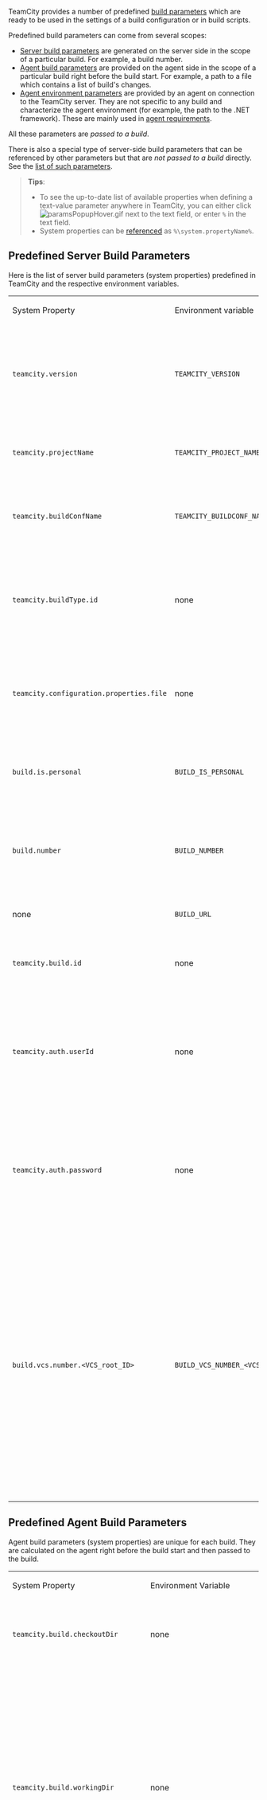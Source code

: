 [//]: # (title: List of Predefined Build Parameters)
[//]: # (auxiliary-id: List of Predefined Build Parameters;Predefined Build Parameters)

TeamCity provides a number of predefined [build parameters](configuring-build-parameters.md) which are ready to be used in the settings of a build configuration or in build scripts.

Predefined build parameters can come from several scopes:
* [Server build parameters](#Predefined+Server+Build+Parameters) are generated on the server side in the scope of a particular build. For example, a build number.
* [Agent build parameters](#Predefined+Agent+Build+Parameters) are provided on the agent side in the scope of a particular build right before the build start. For example, a path to a file which contains a list of build's changes.
* [Agent environment parameters](#Predefined+Agent+Environment+Parameters) are provided by an agent on connection to the TeamCity server. They are not specific to any build and characterize the agent environment (for example, the path to the .NET framework). These are mainly used in [agent requirements](agent-requirements.md).

All these parameters are _passed to a build_.

There is also a special type of server-side build parameters that can be referenced by other parameters but that are _not passed to a build_ directly. See the [list of such parameters](#Predefined+Configuration+Parameters).

>__Tips__:
>* To see the up-to-date list of available properties when defining a text-value parameter anywhere in TeamCity, you can either click ![paramsPopupHover.gif](paramsPopupHover.gif) next to the text field, or enter `%` in the text field.
>* System properties can be [referenced](using-build-parameters.md#Using+Build+Parameters+in+Build+Configuration+Settings) as `%\system.propertyName%`.

## Predefined Server Build Parameters

Here is the list of server build parameters (<emphasis tooltip="system-property">system properties</emphasis>) predefined in TeamCity and the respective environment variables.

<table><tr>

<td width="280">

System Property

</td>

<td width="230">

Environment variable

</td>

<td>

Description

</td></tr><tr>

<td>

`teamcity.version`

</td>

<td>

`TEAMCITY_VERSION`

</td>

<td>

The version of the TeamCity server. This property can be used to determine if the build is run within TeamCity.

</td></tr><tr>

<td>

`teamcity.projectName`

</td>

<td>

`TEAMCITY_PROJECT_NAME`

</td>

<td>

The name of the project the current build belongs to.

</td></tr><tr>

<td>

`teamcity.buildConfName`

</td>

<td>

`TEAMCITY_BUILDCONF_NAME`

</td>

<td>

The name of the build configuration the current build belongs to.

</td></tr><tr>

<td>

`teamcity.buildType.id`

</td>

<td>

none

</td>

<td>

The [unique ID](identifier.md) used by TeamCity to reference the build configuration the current build belongs to.

</td></tr><tr>

<td>

`teamcity.configuration.properties.file`

</td>

<td>

none

</td>

<td>

The full name (including the path) of the file containing all the build parameters in alphabetical order.

</td></tr><tr>

<td>

`build.is.personal`

</td>

<td>

`BUILD_IS_PERSONAL`

</td>

<td>

Is set to `true` if the build is [personal](personal-build.md). Is not defined otherwise.

</td></tr><tr>

<td>

`build.number`

</td>

<td>

`BUILD_NUMBER`

</td>

<td>

The build number assigned to the build by TeamCity. The parameter uses the special [build number format](configuring-general-settings.md#Build+Number+Format).

</td></tr><tr>

<td>

none

</td>

<td>

`BUILD_URL`

</td>

<td>

The link to the current build.

</td></tr><tr>

<td>

`teamcity.build.id`

</td>

<td>

none

</td>

<td>

The internal unique ID used by TeamCity to reference builds.

</td></tr><tr>

<td>

`teamcity.auth.userId`

</td>

<td>

none

</td>

<td>

A generated username that can be used to [download artifacts](configuring-dependencies.md) of other build configurations. Valid only during the build. ([Read more details](artifact-dependencies.md#Build-level+authentication)).

</td></tr><tr>

<td>

`teamcity.auth.password`

</td>

<td>

none


</td>

<td>

A generated password that can be used to download artifacts of other build configurations. Valid only during the build. ([Read more details](artifact-dependencies.md#Build-level+authentication)).

</td></tr><tr>

<td>

`build.vcs.number.<VCS_root_ID>`

</td>

<td>

`BUILD_VCS_NUMBER_<VCS_root_ID>`

</td>

<td>

The latest VCS revision included in the build for the specified root. See [this article](configuring-vcs-roots.md) for the `<VCS_root_ID>` description. If there is one root in a build configuration, the `build.vcs.number` parameter (without the VCS root ID) is also provided.

Note that this value is a VCS-specific (for example, for SVN it is a revision number and for CVS it is a timestamp).

</td></tr></table>

## Predefined Agent Build Parameters

Agent build parameters (<emphasis tooltip="system-property">system properties</emphasis>) are unique for each build. They are calculated on the agent right before the build start and then passed to the build.

<table><tr>

<td width="280">

System Property

</td>

<td width="230">

Environment Variable

</td>

<td>

Description

</td></tr><tr>

<td>

`teamcity.build.checkoutDir`

</td>

<td>

none

</td>

<td>

The [checkout directory](build-checkout-directory.md) used for the build.

</td></tr><tr>

<td>

`teamcity.build.workingDir`

</td>

<td>

none

</td>

<td>

The [working directory](build-working-directory.md) where the build is started. This is the path where a TeamCity build runner is supposed to start a process. This is a runner-specific property, thus it has a different value for each step.

</td></tr><tr>

<td>

`teamcity.build.tempDir`

</td>

<td>

none

</td>

<td>

A full path of the build temp directory generated by TeamCity. The directory is cleaned after the build.

</td></tr><tr>

<td>

`teamcity.build.properties.file`

</td>

<td>

`TEAMCITY_BUILD_PROPERTIES_FILE`

</td>

<td>

A full name (including the path) of the file containing all the `system.*` properties passed to the build. The `system.` prefix is omitted. The file uses the [Java properties](https://java.sun.com/j2se/1.4.2/docs/api/java/util/Properties.html#load(java.io.InputStream)) file format (for example, special characters are backslash-escaped).

</td></tr><tr>

<td>

`teamcity.build.changedFiles.file`

</td>

<td>

none

</td>

<td>

A full path to the file with information about changed files included in the build.

This property could be useful if you want to [support risk test reordering](https://plugins.jetbrains.com/docs/teamcity/risk-tests-reordering-in-custom-test-runner.html) in your custom runner for tests. This file is only available if there were changes in the build. It is not available for [history builds](history-build.md).

</td></tr></table>

## Predefined Agent Environment Parameters

These agent-specific parameters are defined on each build agent and vary depending on its environment. Aside from standard parameters (for example, `teamcity.agent.jvm.os.name` or `teamcity.agent.jvm.os.arch` provided by the JVM running on an agent), agents can have parameters based on installed applications. TeamCity can automatically detect applications like .NET Framework or Visual Studio and add the corresponding <emphasis tooltip="system-property">system properties</emphasis> and <emphasis tooltip="environment-variable">environment variables</emphasis>.

If additional applications/libraries are available in the environment, the system administrator can manually define the respective parameters manually, in the `<Agent Home>/conf/buildAgent.properties` file.

These parameters can be used for setting build configuration options, defining build configuration requirements (for example, check if a certain parameter exists), and inside build scripts. For more information on how to reference these properties, see [this section](configuring-build-parameters.md#Custom+Build+Parameters).

>In the TeamCity UI, the values of parameters of a given agent can be viewed in __Agents | Agent Settings | Agent Parameters__.

Here is the list of agent environment parameters predefined in TeamCity:

<table><tr>

<td width="280">

Agent Parameter

</td>

<td>

Description

</td></tr><tr>

<td>

`teamcity.agent.name`

</td>

<td>

The name of the agent as specified in the `buildAgent.properties` [agent configuration file](configure-agent-installation.md). It can be used to set a requirement for a build configuration to run or not run on a particular build agent.

</td></tr><tr>

<td>

`teamcity.agent.work.dir`

</td>

<td>

The path to the [Agent Work Directory](agent-work-directory.md).

</td></tr><tr>

<td>

`teamcity.agent.work.dir.freeSpaceMb`

</td>

<td>

Free space available in the [Agent Work Directory](agent-work-directory.md).

</td></tr><tr>

<td>

`teamcity.agent.home.dir`

</td>

<td>

The path to the [Agent Home Directory](agent-home-directory.md).

</td></tr><tr product="tc">

<td>

`teamcity.agent.tools.dir`

</td>

<td>

The path to the [Tools](installing-agent-tools.md) directory on the agent.

</td></tr><tr>

<td>

`teamcity.agent.jvm.os.version`

</td>

<td>

The corresponding [JVM property](https://java.sun.com/j2se/1.5.0/docs/api/java/lang/System.html#getProperties()).

</td></tr><tr>

<td>

`teamcity.agent.jvm.user.country`

</td>

<td>

The corresponding [JVM property](https://java.sun.com/j2se/1.5.0/docs/api/java/lang/System.html#getProperties()).

</td></tr><tr>

<td>

`teamcity.agent.jvm.user.home`

</td>

<td>

The corresponding [JVM property](https://java.sun.com/j2se/1.5.0/docs/api/java/lang/System.html#getProperties()).

</td></tr><tr>

<td>

`teamcity.agent.jvm.user.timezone`

</td>

<td>

The corresponding [JVM property](https://java.sun.com/j2se/1.5.0/docs/api/java/lang/System.html#getProperties()).

</td></tr><tr>

<td>

`teamcity.agent.jvm.user.name`

</td>

<td>

The corresponding [JVM property](https://java.sun.com/j2se/1.5.0/docs/api/java/lang/System.html#getProperties())).

</td></tr><tr>

<td>

`teamcity.agent.jvm.user.language`

</td>

<td>

The corresponding [JVM property](https://java.sun.com/j2se/1.5.0/docs/api/java/lang/System.html#getProperties()).

</td></tr><tr>

<td>

`teamcity.agent.jvm.user.variant`

</td>

<td>

The corresponding [JVM property](https://java.sun.com/j2se/1.5.0/docs/api/java/lang/System.html#getProperties()).

</td></tr><tr>

<td>

`teamcity.agent.jvm.file.encoding`

</td>

<td>

The corresponding [JVM property](https://java.sun.com/j2se/1.5.0/docs/api/java/lang/System.html#getProperties()).

</td></tr><tr>

<td>

`teamcity.agent.jvm.file.separator`

</td>

<td>

The corresponding [JVM property](https://java.sun.com/j2se/1.5.0/docs/api/java/lang/System.html#getProperties()).

</td></tr><tr>

<td>

`teamcity.agent.jvm.path.separator`

</td>

<td>

The corresponding [JVM property](https://java.sun.com/j2se/1.5.0/docs/api/java/lang/System.html#getProperties()).

</td></tr><tr>

<td>

`teamcity.agent.jvm.specification`

</td>

<td>

The corresponding [JVM property](https://java.sun.com/j2se/1.5.0/docs/api/java/lang/System.html#getProperties()).

</td></tr><tr>

<td>

`teamcity.agent.jvm.version`

</td>

<td>

The corresponding [JVM property](https://java.sun.com/j2se/1.5.0/docs/api/java/lang/System.html#getProperties()).

</td></tr><tr>

<td>

`teamcity.agent.jvm.java.home`

</td>

<td>

See the [section below](#Java-Related+Environment+Variables) for details.

</td></tr><tr>

<td>

`teamcity.agent.os.arch.bits`

</td>

<td>

The agent's OS bitness.

</td></tr><tr>

<td>

`DotNetFramework<version>[_x86|_x64]`

</td>

<td>

This parameter is defined if the corresponding version(s) of .NET Framework runtime is installed.

</td></tr><tr>

<td>

`DotNetFramework<version>[_x86|_x64]_Path`

</td>

<td>

This parameter's value is set to the corresponding framework runtime version(s) path(s).

Note that this parameter is defined only for the latest installed version per major release.   
For example, if you have 3.5, 4.5, and 4.8 versions installed, this parameter will only be defined for 3.5 and 4.8. 4.5 will be omitted as there is a later available version of .NET Framework 4. To explicitly define such a version, consider using the [`DotNetFrameworkTargetingPack<version>_Path`](#DotNetFrameworkTargetingPack) parameter instead.

</td></tr><tr>

<td>

`DotNetFrameworkSDK<version>[_x86|_x64]`

</td>

<td>

This parameter is defined if the corresponding version(s) of .NET Framework SDK is installed.

</td></tr><tr>

<td>

`DotNetFrameworkSDK<version>[_x86|_x64]_Path`

</td>

<td>

The path of the corresponding framework SDK version.

</td></tr><tr>

<td>

<anchor name="DotNetFrameworkTargetingPack"/>

`DotNetFrameworkTargetingPack<version>_Path`

</td>

<td>

The path to the corresponding Reference assemblies (AKA Targeting Pack) location.

</td></tr><tr>

<td>

`WindowsSDK<version>`

</td>

<td>

This property is defined if the corresponding version of Windows SDK is installed.

</td></tr><tr>

<td>

`WindowsSDK<version>_Path`

</td>

<td>

This property value is the path of the corresponding version of Windows SDK.

</td></tr><tr>

<td>

`VS[2003|2008|2013|2017]`

</td>

<td>

This property is defined if the corresponding version(s) of Visual Studio is installed

</td></tr><tr>

<td>

`VS[2003|2008|2013|2017]_Path`

</td>

<td>

The path to the directory that contains `devenv.exe`.

</td></tr><tr>

<td>

`teamcity.dotnet.nunitlauncher<version>`

</td>

<td>

The path to the directory that contains the standalone NUnit test launcher, `NUnitLauncher.exe`. The version number refers to the version of .NET Framework under which the test will run. The version equals the version of .NET Framework.

</td></tr><tr>

<td>

`teamcity.dotnet.nunitlauncher.msbuild.task`

</td>

<td>

The path to the directory that contains the MSBuild task `dll` providing the NUnit task for MSBuild, Visual Studio (sln).

</td></tr><tr>

<td>

`teamcity.dotnet.msbuild.extensions2.0`

</td>

<td>

The path to the directory that contains MSBuild 2.0 listener and tasks assemblies.

</td></tr><tr>

<td>

`teamcity.dotnet.msbuild.extensions4.0`

</td>

<td>

The path to the directory that contains MSBuild 4.0 listener and tasks assemblies.

</td></tr><tr>

<td>

`teamcity.agent.ownPort`

</td>

<td>

The [agent port](configure-agent-installation.md) used by the TeamCity server to connect to the agent.

</td></tr><tr product="tc">

<td>

`teamcity.agent.protocol`

</td>

<td>

The [protocol](install-and-start-teamcity-agents.md#Agent-Server+Data+Transfer) used for data transfers between the agent and the server.

</td></tr><tr>

<td>

`teamcity.agent.cpuBenchmark`

</td>

<td>

The [CPU benchmarking](viewing-build-agent-details.md#Agent+Summary) result for the agent.

</td></tr><tr>

<td>

`teamcity.agent.hardware.cpuCount`

</td>

<td>

The number of processors in the build agent system.

</td></tr><tr>

<td>

`teamcity.agent.hostname`

</td>

<td>

The name of the build agent host.

</td></tr></table>

>__Tips__:  
>* Make sure to replace `.` with `_` when using parameters in MSBuild scripts. For example, use `teamcity_dotnet_nunitlauncher_msbuild_task` instead of `teamcity.dotnet.nunitlauncher.msbuild.task`.
>* The `_x86` and `_x64` parameter suffixes are used to designate the specific version of the framework.
>* The `teamcity.dotnet.nunitlauncher` parameters cannot be hidden or disabled.


[//]: # (Internal note. Do not delete. "Predefined Build Parametersd257e948.txt")

### Java-Related Environment Variables

When a build agent starts, it detects the installed JDK and JRE and then defines Java-related environment variables as described [below](#Defining+Java-Related+Environment+Variables). If a started agent already has the Java-related environment variables set, they are not redefined.

These variables can be used in build scripts as usual <emphasis tooltip="environment-variable">environment variables</emphasis>.

#### Detecting Java on Agent

An agent searches and launches all Java installations to verify they are valid. It determines the Java version and bitness based on the output.

The following locations are searched (some locations are common for all OSs, some are OS-specific):
* A custom directory on the agent, if defined. See [how to define a custom directory](#Defining+Custom+Directory+to+Search+for+Java).
* The [agent tools](installing-agent-tools.md) directory, `<Agent Home Directory>/tools`, is checked for containing a JRE or JDK. By default, the subdirectories of `/tools` are not scanned. To search the subdirectories, define `teamcity.agent.java.search.path=%\agent.tools.NAME%/INNER_PATH` in the `buildAgent.properties` file.  
  For Unix and macOS, remember to [set the executable bit](https://plugins.jetbrains.com/docs/teamcity/plugins-packaging.html) on the files for TeamCity to be able to launch the discovered Java.
{product="tc"}  
* In the paths specified by the `JAVA_HOME`, `JDK_HOME`, `JRE_HOME` environment variables, if defined.
* The OS-specific locations:  

  <tabs>
  <tab title="Windows">
  
  * The Windows Registry is searched for the Java installed with the Java installer.
  * The `C:\Program Files` and `C:\Program Files (x86)` directories are searched for `Java` and `JavaSoft` subdirectories.
  * `C:\Java`
  
  </tab>
  <tab title="Unix">

  * `/usr/local/java`
  * `/usr/local`
  * `/usr/java`
  * `/usr/lib/jvm`
  * `/usr`
  
  </tab>
  <tab title="macOS">

  * `/System/Library/Frameworks/JavaVM.framework/Versions/<Java Version>/Home`
  * `/Library/Java/JavaVirtualMachines/Versions/<Java Version>/Home`
  * `/Library/Java/JavaVirtualMachines/<Java Version>/Contents/Home`   

  </tab>
  </tabs>
  
* In the path specified by the `PATH` environment variable, if defined.

#### Defining Custom Directory to Search for Java

You can define a custom directory on an agent to search for Java installations. To do this, add the `teamcity.agent.java.search.path` property to the [`buildAgent.properties`](configure-agent-installation.md) file.

You can define a list of directories: the type of separator character depends on the OS.

#### Defining Java-Related Environment Variables

For each version of Java, the following variable is defined: `JDK_<major>_<minor>[_x64]`. For example, `env.JDK_1_6` (Java 6) or `env.JDK_14_0_x64` (Java 14 64-bit).

The `JDK` variables are defined when the JDK is found. Before Java 11, the `JRE` variables are defined when the JRE is found but the JDK is not.   
The `_x64` variables point to 64-bit Java only. The variables without the `_x64` suffix may point to both 32-bit or 64-bit installations but 32-bit ones are preferred.  
If several installations with the same major version and the same bitness, but different minor version/update are found, the latest one is selected.

In addition, the following variables are defined:
* `JAVA_HOME` — for the latest JDK installation (but 32-bit one is preferred).
* `JDK_HOME` — the same as `JAVA_HOME`.
* `JRE_HOME` — for the latest JRE or JDK installation (but 32-bit one is preferred), defined even if JDK is found.

The `JRE_HOME` and `JDK_HOME` variables may point to different installations. For example, if JRE 1.7 and JDK 1.6 but no JDK 1.7 installed — `JRE_HOME` will point to JRE 1.7 and `JDK_HOME` will point to JDK 1.6.

All variables point to the Java Home directories, not to binary files. For example, if you want to execute javac version 1.6, you can use the following path:

<tabs>
<tab title="In TeamCity build configuration">

```Shell
%\env.JDK_1_6%/bin/javac

```

</tab>
<tab title="In Windows bat/cmd file">

```Shell
%\JDK_1_6%\bin\javac

```

</tab>
<tab title="In Unix shell script">

```Shell
$JDK_1_6/bin/javac

```

</tab>
</tabs>

## Predefined Configuration Parameters

[//]: # (Internal note. Do not delete. "Predefined Build Parametersd257e258.txt")

Configuration parameters can be referenced by other parameters (only if defined on the __Parameters__ page), but they are not passed to the build.

To view the complete list of these server parameters, open the [Parameters tab](build-results-page.md#Parameters+Tab) of any build or download the internal _teamcity/properties/build.start.properties.gz_ artifact.




### Dependency Parameters

These configuration parameters are provided by the builds the current build depends on (via a [snapshot](dependent-build.md#Snapshot+Dependency) or [artifact dependency](dependent-build.md#Artifact+Dependency)).

In a [dependent build](dependent-build.md), that is later in the chain, dependency parameters of the previous builds have the following format:

```XML
dep.<btID>.<parameter_name>

```

* `<btID>` — the [ID](configuring-general-settings.md) of a dependency build configuration to get the parameter from. Indirect dependency configurations are also available (for example, A depends on B and B depends on C — A will be able to access the parameters of C).
* `<parameter_name>` — the name of the [build parameter](configuring-build-parameters.md).

If there are multiple `dep.<btID>.<parameter_name>` paths to the same build configuration with `btID`, so that different builds are accessible via (direct or indirect) artifact dependencies, the following rules apply:
* If there is a snapshot dependency between some of the builds, the build from the same chain wins.
* If there are no snapshot dependencies and multiple builds are accessible only via an artifact dependency, the build with a larger [build ID](build-results-page.md#Internal+Build+ID) wins. If there are several artifact dependencies from a single build configuration, only the first one is considered.

>When using build parameters of the _Password_ type, referencing them from a dependency, such as `%dep.<btID>.password_parameter%`, will not retrieve the actual value. This is done for security reasons: to prevent dependencies from accessing the value, thus restricting the possibility of unauthorized access to it.

#### Overriding Dependency Parameters

It is possible to override values of [build parameters](configuring-build-parameters.md) of the [snapshot-dependency](snapshot-dependencies.md) builds in the current build, on its start.

For example, build configuration A depends on B and B depends on C.

On triggering, A can change any parameter used in B or C by setting the following parameter:

```XML
reverse.dep.<btID>.<parameter_name>
```

`<parameter_name>` is the name of the parameter to set in the build configuration `<btID>`. To set a <emphasis tooltip="system-property">system property</emphasis>, include the `system.` prefix in `<parameter_name>`.

To change a parameter in all dependency builds at once, use a wildcard:

```XML
reverse.dep.*.<parameter_name>
```

If several dependency build configurations have alike IDs, that is their beginning and/or ending match, you can apply a filter and change a build parameter only in these dependencies. Use the following syntax:

```XML
reverse.dep.[prefix]*[suffix].<parameter_name>
```

where `prefix` corresponds to the beginning of the target builds' IDs, and `suffix` corresponds to their ending. Both attributes are optional. Only one `*` symbol is allowed.

Each dependent build in a chain can redefine parameters in any of its dependency builds.

If build configurations A and B are trying to set different values for the same parameter in the build configuration C, the following rules apply:
* If A depends on B by a snapshot dependency either directly or transitively, the value proposed by A will be used in C.
* If both A and B do not depend on each other, TeamCity will consider it a conflict and will not modify the original value in C. Instead, two other parameters will be created for C:
  * `conflict.<btA>.<parameter_name>=<valueA>`
  * `conflict.<btB>.<parameter_name>=<valueB>`
* The priority of a reverse parameter's value depends on the way it is defined:
  * Top priority: if a value is redefined in the specific build via `<btID>`.
  * Medium priority: if a value is redefined in a set of builds via `[prefix]*[suffix]`. Among them, the longer values are considered more specific and thus have higher priority than the shorter ones.
  * Low priority: if a value is redefined in all preceding builds via `*`.

The `reverse.dep.*` parameters are processed on queuing the build where these parameters are defined. As the parameters' values should be known at that stage, they should be defined only either as [build configuration parameters](configuring-build-parameters.md#Custom+Build+Parameters) or in the [custom build dialog](running-custom-build.md). Setting the parameter during the build steps has no effect.

>Pushing a new parameter into a build will override the "_[Do not run new build if there is a suitable one](snapshot-dependencies.md#Suitable+Builds)_" snapshot dependency option and may trigger a new build if the parameter is set to a non-default value.

Note that the values of the `reverse.dep.` parameters are pushed to the dependency builds "as is", without [reference resolution](configuring-build-parameters.md#Parameter+References). `%`-references, if any, will be resolved in the context of the build where the parameters are pushed to.

[//]: # (Internal note. Do not delete. "Predefined Build Parametersd257e388.txt")

### VCS Parameters

These are the settings of VCS roots attached to a build configuration.

VCS parameters have the following format:

```XML
vcsroot.<VCS_root_ID>.<VCS_root_parameter_name>
```

* `<VCS_root_ID>` — the [VCS root ID](configuring-vcs-roots.md).
* `<VCS_root_parameter_name>` — the name of the VCS root parameter. This parameter is VCS-specific. See how to get the [available list of parameters](#Predefined+Configuration+Parameters).  

If there is only one VCS root in a build configuration, the `<VCS_root_ID>.` part can be omitted.

Parameters marked by the VCS as `secure` (for example, passwords) are not available for [referencing](configuring-build-parameters.md#Parameter+References).

### Build Branch Parameters

When TeamCity starts a build in a build configuration where a [branch specification](working-with-feature-branches.md) is configured, it adds a branch label, or logical name, to each build. This logical name is also available as a configuration parameter:

```XML
teamcity.build.branch
```

To distinguish builds started on a default and a non-default branch, there is an additional boolean configuration parameter which allows differentiating these cases:

```XML
teamcity.build.branch.is_default=true|false

```

For Git and Mercurial, TeamCity provides additional parameters with the names of VCS branches known at the moment of the build start. Note that these may differ from the logical branch name as per branch specification configured. This VCS branch is available from a configuration parameter with the following name:

```XML
teamcity.build.vcs.branch.<VCS_root_ID>

```
where `<VCS_root_ID>` is the [VCS root ID](configuring-vcs-roots.md).

### Other Parameters

<table><tr>

<td width="280">

Parameter

</td>

<td>

Description

</td></tr><tr>

<td>

`teamcity.build.triggeredBy`

</td>

<td>

Human-friendly description of how the build was triggered.

</td></tr><tr>

<td>

`teamcity.build.triggeredBy.username`

</td>

<td>

If the build was triggered by a user, the username of this user is reported. When a build is triggered not by a user, this property is not reported.

</td></tr></table>

 <seealso>
        <category ref="admin-guide">
            <a href="configuring-build-parameters.md">Configuring Build Parameters</a>
            <a href="using-build-parameters.md">Using Build Parameters</a>
        </category>
</seealso>